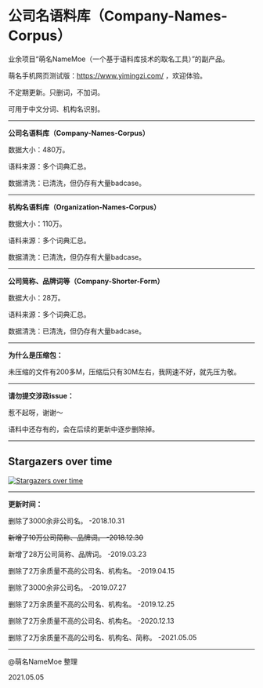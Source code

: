 # 公司名语料库（Company-Names-Corpus）
业余项目“萌名NameMoe（一个基于语料库技术的取名工具）”的副产品。

萌名手机网页测试版：https://www.yimingzi.com/ ，欢迎体验。

不定期更新。只删词，不加词。

可用于中文分词、机构名识别。

---

<strong>公司名语料库（Company-Names-Corpus）</strong>

数据大小：480万。

语料来源：多个词典汇总。

数据清洗：已清洗，但仍存有大量badcase。

---

<strong>机构名语料库（Organization-Names-Corpus）</strong>

数据大小：110万。

语料来源：多个词典汇总。

数据清洗：已清洗，但仍存有大量badcase。

---

<strong>公司简称、品牌词等（Company-Shorter-Form）</strong>

数据大小：28万。

语料来源：多个词典汇总。

数据清洗：已清洗，但仍存有大量badcase。

---

<strong>为什么是压缩包：</strong>

未压缩的文件有200多M，压缩后只有30M左右，我网速不好，就先压为敬。

---

<strong>请勿提交涉政issue：</strong>

惹不起呀，谢谢～

语料中还存有的，会在后续的更新中逐步删除掉。

---

## Stargazers over time

[![Stargazers over time](https://starchart.cc/wainshine/Company-Names-Corpus.svg)](https://starchart.cc/wainshine/Company-Names-Corpus)

---

<strong>更新时间：</strong>

删除了3000余非公司名。 -2018.10.31

<del>新增了10万公司简称、品牌词。 -2018.12.30</del>

新增了28万公司简称、品牌词。 -2019.03.23

删除了2万余质量不高的公司名、机构名。 -2019.04.15

删除了3000余非公司名。 -2019.07.27

删除了2万余质量不高的公司名、机构名。 -2019.12.25

删除了2万余质量不高的公司名、机构名。 -2020.12.13

删除了2万余质量不高的公司名、机构名、简称。 -2021.05.05

---

@萌名NameMoe 整理

2021.05.05

